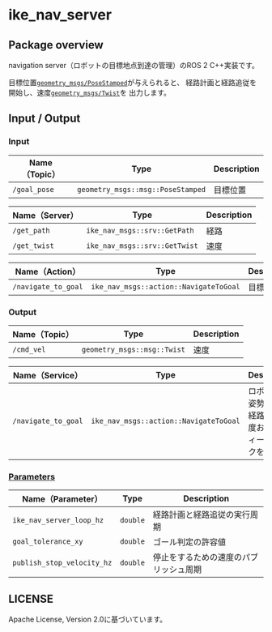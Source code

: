 # ike_nav_server

## Package overview
navigation server（ロボットの目標地点到達の管理）のROS 2 C++実装です。

目標位置[`geometry_msgs/PoseStamped`](http://docs.ros.org/en/noetic/api/geometry_msgs/html/msg/PoseStamped.html)が与えられると、
経路計画と経路追従を開始し、速度[`geometry_msgs/Twist`](http://docs.ros.org/en/melodic/api/geometry_msgs/html/msg/Twist.html)を
出力します。

## Input / Output

### Input

| **Name（Topic）** | **Type**                                          | **Description**                             | 
| ------------- | --------------------------------------------- | --------------------------------------- | 
| `/goal_pose`          | `geometry_msgs::msg::PoseStamped`                  | 目標位置         |

| **Name（Server）** | **Type**                                          | **Description**                             | 
| ------------- | --------------------------------------------- | --------------------------------------- | 
| `/get_path`          | `ike_nav_msgs::srv::GetPath`                  | 経路         | 
| `/get_twist`          | `ike_nav_msgs::srv::GetTwist`                  | 速度         | 

| **Name（Action）** | **Type**                                          | **Description**                             | 
| ------------- | --------------------------------------------- | --------------------------------------- | 
| `/navigate_to_goal`          | `ike_nav_msgs::action::NavigateToGoal`                  | 目標位置         | 

### Output

| **Name（Topic）**        | **Type**                                 | **Description**                                      | 
| -------------------- | ------------------------------------ | ------------------------------------------------ | 
| `/cmd_vel`          | `geometry_msgs::msg::Twist`                  | 速度         | 

| **Name（Service）** | **Type**                                          | **Description**                             | 
| ------------- | --------------------------------------------- | --------------------------------------- | 
| `/navigate_to_goal`          | `ike_nav_msgs::action::NavigateToGoal`                  | ロボットの姿勢、目標経路から速度およびフィードバックを出力         | 

### [Parameters](../ike_nav_parameters/config/ike_nav_server_parameter.yaml)

| **Name（Parameter）**   | **Type**        | **Description**            | 
| ------------------- | ----------- | ---------------------- | 
| `ike_nav_server_loop_hz`           | `double` |      経路計画と経路追従の実行周期      | 
| `goal_tolerance_xy`           | `double` | ゴール判定の許容値           | 
| `publish_stop_velocity_hz`           | `double` | 停止をするための速度のパブリッシュ周期           | 

## LICENSE

Apache License, Version 2.0に基づいています。

